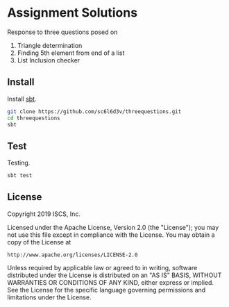 # Assignment Solutions

Response to three questions posed on 

1. Triangle determination
2. Finding 5th element from end of a list
3. List Inclusion checker


## Install

Install [sbt](http://www.scala-sbt.org/0.13/docs/Setup.html).

```sh
git clone https://github.com/sc6l6d3v/threequestions.git
cd threequestions
sbt 
```

## Test

Testing.

```sh
sbt test
```

## License

Copyright 2019 ISCS, Inc.

Licensed under the Apache License, Version 2.0 (the "License");
you may not use this file except in compliance with the License.
You may obtain a copy of the License at

    http://www.apache.org/licenses/LICENSE-2.0

Unless required by applicable law or agreed to in writing, software
distributed under the License is distributed on an "AS IS" BASIS,
WITHOUT WARRANTIES OR CONDITIONS OF ANY KIND, either express or implied.
See the License for the specific language governing permissions and
limitations under the License.
